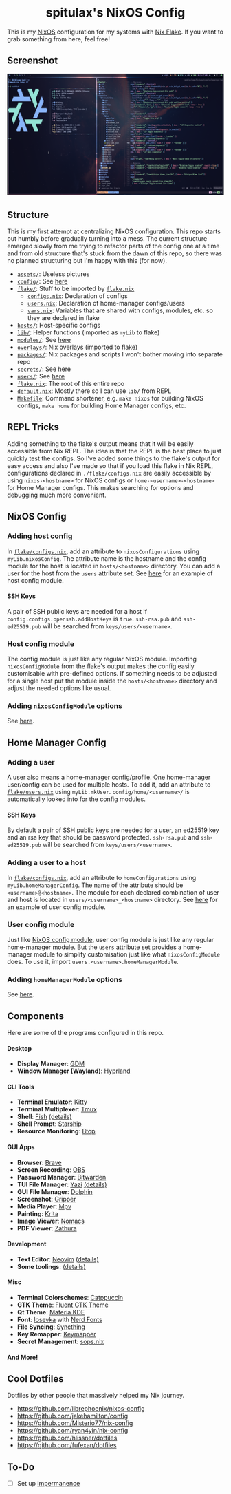 <h1 align="center">spitulax's NixOS Config</h1>

This is my [NixOS] configuration for my systems with [Nix Flake]. If you want to grab something from
here, feel free!

## Screenshot

![](./assets/screenshot.png)

## Structure

This is my first attempt at centralizing NixOS configuration. This repo starts out humbly before
gradually turning into a mess. The current structure emerged slowly from me trying to refactor parts
of the config one at a time and from old structure that's stuck from the dawn of this repo, so there
was no planned structuring but I'm happy with this (for now).

- [`assets/`](./assets): Useless pictures
- [`config/`](./config): See [here](./config/README.md)
- [`flake/`](./flake): Stuff to be imported by [`flake.nix`](./flake.nix)
  - [`configs.nix`](./flake/configs.nix): Declaration of configs
  - [`users.nix`](./flake/users.nix): Declaration of home-manager configs/users
  - [`vars.nix`](./flake/vars.nix): Variables that are shared with configs, modules, etc. so they
    are declared in flake
- [`hosts/`](./hosts): Host-specific configs
- [`lib/`](./lib): Helper functions (imported as `myLib` to flake)
- [`modules/`](./modules): See [here](./modules/README.md)
- [`overlays/`](./overlays): Nix overlays (imported to flake)
- [`packages/`](./packages): Nix packages and scripts I won't bother moving into separate repo
- [`secrets/`](./secrets): See [here](./secrets/README.md)
- [`users/`](./users): See [here](./users/README.md)
- [`flake.nix`](./flake.nix): The root of this entire repo
- [`default.nix`](./default.nix): Mostly there so I can use `lib/` from REPL
- [`Makefile`](./Makefile): Command shortener, e.g. `make nixos` for building NixOS configs,
  `make home` for building Home Manager configs, etc.

## REPL Tricks

Adding something to the flake's output means that it will be easily accessible from Nix REPL. The
idea is that the REPL is the best place to just quickly test the configs. So I've added some things
to the flake's output for easy access and also I've made so that if you load this flake in Nix REPL,
configurations declared in `./flake/configs.nix` are easily accessible by using `nixos-<hostname>`
for NixOS configs or `home-<username>-<hostname>` for Home Manager configs. This makes searching for
options and debugging much more convenient.

## NixOS Config

### Adding host config

In [`flake/configs.nix`], add an attribute to `nixosConfigurations` using `myLib.nixosConfig`. The
attribute name is the hostname and the config module for the host is located in `hosts/<hostname>`
directory. You can add a user for the host from the `users` attribute set. See
[here](./hosts/barbatos/default.nix) for an example of host config module.

#### SSH Keys

A pair of SSH public keys are needed for a host if `config.configs.openssh.addHostKeys` is `true`.
`ssh-rsa.pub` and `ssh-ed25519.pub` will be searched from `keys/users/<username>`.

### Host config module

The config module is just like any regular NixOS module. Importing `nixosConfigModule` from the
flake's output makes the config easily customisable with pre-defined options. If something needs to
be adjusted for a single host put the module inside the `hosts/<hostname>` directory and adjust the
needed options like usual.

### Adding `nixosConfigModule` options

See [here](./config/README.md).

## Home Manager Config

### Adding a user

A user also means a home-manager config/profile. One home-manager user/config can be used for
multiple hosts. To add it, add an attribute to [`flake/users.nix`] using `myLib.mkUser`.
`config/home/<username>/` is automatically looked into for the config modules.

#### SSH Keys

By default a pair of SSH public keys are needed for a user, an ed25519 key and an rsa key that
should be password protected. `ssh-rsa.pub` and `ssh-ed25519.pub` will be searched from
`keys/users/<username>`.

### Adding a user to a host

In [`flake/configs.nix`], add an attribute to `homeConfigurations` using `myLib.homeManagerConfig`.
The name of the attribute should be `<username>@<hostname>`. The module for each declared
combination of user and host is located in `users/<username>_<hostname>` directory. See
[here](./users/bintang_barbatos/default.nix) for an example of user config module.

### User config module

Just like [NixOS config module](#nixos-config), user config module is just like any regular
home-manager module. But the `users` attribute set provides a home-manager module to simplify
customisation just like what `nixosConfigModule` does. To use it, import
`users.<username>.homeManagerModule`.

### Adding `homeManagerModule` options

See [here](./config/README.md).

## Components

Here are some of the programs configured in this repo.

#### Desktop

- **Display Manager**: [GDM]
- **Window Manager (Wayland)**: [Hyprland]

#### CLI Tools

- **Terminal Emulator**: [Kitty]
- **Terminal Multiplexer**: [Tmux]
- **Shell**: [Fish] [(details)](./modules/home/bintang/cli/fish)
- **Shell Prompt**: [Starship]
- **Resource Monitoring**: [Btop]

#### GUI Apps

- **Browser**: [Brave]
- **Screen Recording**: [OBS]
- **Password Manager**: [Bitwarden]
- **TUI File Manager**: [Yazi] [(details)](./modules/home/bintang/cli/yazi)
- **GUI File Manager**: [Dolphin]
- **Screenshot**: [Gripper]
- **Media Player**: [Mpv]
- **Painting**: [Krita]
- **Image Viewer**: [Nomacs]
- **PDF Viewer**: [Zathura]

#### Development

- **Text Editor**: [Neovim] [(details)](./modules/home/bintang/nvim)
- **Some toolings**: [(details)](./modules/home/bintang/dev)

#### Misc

- **Terminal Colorschemes**: [Catppuccin]
- **GTK Theme**: [Fluent GTK Theme]
- **Qt Theme**: [Materia KDE]
- **Font**: [Iosevka] with [Nerd Fonts]
- **File Syncing**: [Syncthing]
- **Key Remapper**: [Keymapper]
- **Secret Management**: [sops.nix]

#### And More!

## Cool Dotfiles

Dotfiles by other people that massively helped my Nix journey.

- <https://github.com/librephoenix/nixos-config>
- <https://github.com/jakehamilton/config>
- <https://github.com/Misterio77/nix-config>
- <https://github.com/ryan4yin/nix-config>
- <https://github.com/hlissner/dotfiles>
- <https://github.com/fufexan/dotfiles>

## To-Do

- [ ] Set up [impermanence](https://github.com/nix-community/impermanence)

[NixOS]: https://nixos.org/
[Nix Flake]: https://nixos.wiki/wiki/Flakes
[SDDM]: https://github.com/sddm/sddm
[Kitty]: https://github.com/kovidgoyal/kitty
[Fish]: https://github.com/fish-shell/fish-shell
[Starship]: https://github.com/starship/starship
[Btop]: https://github.com/aristocratos/btop
[Brave]: https://brave.com/
[OBS]: https://obsproject.com/
[Bitwarden]: https://bitwarden.com/
[Neovim]: https://github.com/neovim/neovim
[Godot Engine]: https://github.com/godotengine/godot
[Catppuccin]: https://github.com/catppuccin/catppuccin
[Iosevka]: https://github.com/be5invis/Iosevka
[Nerd Fonts]: https://github.com/ryanoasis/nerd-fonts
[Syncthing]: https://github.com/syncthing/syncthing
[Keymapper]: https://github.com/houmain/keymapper
[Hyprland]: https://github.com/hyprwm/Hyprland
[Tmux]: https://github.com/tmux/tmux
[Dolphin]: https://apps.kde.org/dolphin
[Gripper]: https://github.com/spitulax/gripper
[Mpv]: https://mpv.io/
[Krita]: https://krita.org/
[Nomacs]: https://nomacs.org/
[Zathura]: https://git.pwmt.org/pwmt/zathura
[GDM]: https://wiki.gnome.org/Projects/GDM
[Fluent GTK Theme]: https://github.com/vinceliuice/Fluent-gtk-theme
[Materia KDE]: https://github.com/PapirusDevelopmentTeam/materia-kde
[sops.nix]: https://github.com/Mic92/sops-nix
[Yazi]: https://github.com/sxyazi/yazi
[`flake/configs.nix`]: ./flake/configs.nix
[`flake/users.nix`]: ./flake/users.nix

